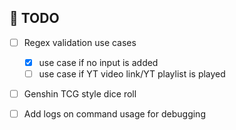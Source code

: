 ## 📝 TODO

- [ ] Regex validation use cases

  - [x] use case if no input is added
  - [ ] use case if YT video link/YT playlist is played

- [ ] Genshin TCG style dice roll
- [ ] Add logs on command usage for debugging
